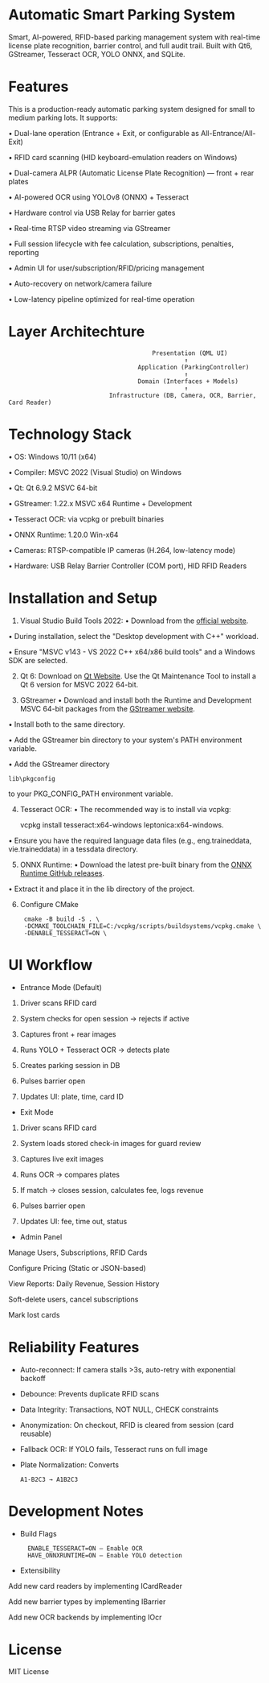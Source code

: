 
# Automatic Smart Parking System

Smart, AI-powered, RFID-based parking management system with real-time license plate recognition, barrier control, and full audit trail. Built with Qt6, GStreamer, Tesseract OCR, YOLO ONNX, and SQLite. 

# Features
This is a production-ready automatic parking system designed for small to medium parking lots. It supports:

•	Dual-lane operation (Entrance + Exit, or configurable as All-Entrance/All-Exit)

•	RFID card scanning (HID keyboard-emulation readers on Windows)

•	Dual-camera ALPR (Automatic License Plate Recognition) — front + rear plates

•	AI-powered OCR using YOLOv8 (ONNX) + Tesseract

•	Hardware control via USB Relay for barrier gates

•	Real-time RTSP video streaming via GStreamer

•	Full session lifecycle with fee calculation, subscriptions, penalties, reporting

•	Admin UI for user/subscription/RFID/pricing management

•	Auto-recovery on network/camera failure

•	Low-latency pipeline optimized for real-time operation



# Layer Architechture

                                            Presentation (QML UI)
                                                     ↑
                                        Application (ParkingController)
                                                     ↑
                                        Domain (Interfaces + Models)
                                                     ↑
                                Infrastructure (DB, Camera, OCR, Barrier, Card Reader)

#  Technology Stack
•	OS: Windows 10/11 (x64)

•	Compiler: MSVC 2022 (Visual Studio) on Windows

•	Qt: Qt 6.9.2 MSVC 64-bit

•	GStreamer: 1.22.x MSVC x64 Runtime + Development

•	Tesseract OCR: via vcpkg or prebuilt binaries

•	ONNX Runtime: 1.20.0 Win-x64

•	Cameras: RTSP-compatible IP cameras (H.264, low-latency mode)

•	Hardware: USB Relay Barrier Controller (COM port), HID RFID Readers

# Installation and Setup
1.	Visual Studio Build Tools 2022:
•	Download from the [official website](https://visualstudio.microsoft.com/free-developer-offers/).

•	During installation, select the "Desktop development with C++" workload.

•	Ensure "MSVC v143 - VS 2022 C++ x64/x86 build tools" and a Windows SDK are selected.

2. Qt 6:
Download on [Qt Website](https://www.qt.io/download-open-source).
Use the Qt Maintenance Tool to install a Qt 6 version for MSVC 2022 64-bit.

4. GStreamer
•	Download and install both the Runtime and Development MSVC 64-bit packages from the [GStreamer website](https://gstreamer.freedesktop.org/download).

•	Install both to the same directory.

•	Add the GStreamer bin directory to your system's PATH environment variable.

•	Add the GStreamer directory 

    lib\pkgconfig 
to your PKG_CONFIG_PATH environment variable.

4.	Tesseract OCR:
•	The recommended way is to install via vcpkg: 

    vcpkg install tesseract:x64-windows leptonica:x64-windows.

•	Ensure you have the required language data files (e.g., eng.traineddata, vie.traineddata) in a tessdata directory.

5.	ONNX Runtime:
•	Download the latest pre-built binary from the [ONNX Runtime GitHub releases](https://github.com/microsoft/onnxruntime/releases).

•	Extract it and place it in the lib directory of the project.

6. Configure CMake

        cmake -B build -S . \
        -DCMAKE_TOOLCHAIN_FILE=C:/vcpkg/scripts/buildsystems/vcpkg.cmake \
        -DENABLE_TESSERACT=ON \



# UI Workflow
 - Entrance Mode (Default)

1.	Driver scans RFID card

2.	System checks for open session → rejects if active

3.	Captures front + rear images

4.	Runs YOLO + Tesseract OCR → detects plate

5.	Creates parking session in DB

6.	Pulses barrier open 

7.	Updates UI: plate, time, card ID

- Exit Mode
 
1.	Driver scans RFID card

2.	System loads stored check-in images for guard review

3.	Captures live exit images

4.	Runs OCR → compares plates

5.	If match → closes session, calculates fee, logs revenue

6.	Pulses barrier open 

7.	Updates UI: fee, time out, status


- Admin Panel 

Manage Users, Subscriptions, RFID Cards

Configure Pricing (Static or JSON-based)

View Reports: Daily Revenue, Session History

Soft-delete users, cancel subscriptions

Mark lost cards

# Reliability Features

- Auto-reconnect: If camera stalls >3s, auto-retry with exponential backoff

- Debounce: Prevents duplicate RFID scans 

- Data Integrity: Transactions, NOT NULL, CHECK constraints
- Anonymization: On checkout, RFID is cleared from session (card reusable)

- Fallback OCR: If YOLO fails, Tesseract runs on full image
- Plate Normalization: Converts 

      A1-B2C3 → A1B2C3

# Development Notes
- Build Flags

        ENABLE_TESSERACT=ON — Enable OCR
        HAVE_ONNXRUNTIME=ON — Enable YOLO detection
  
- Extensibility

Add new card readers by implementing ICardReader

Add new barrier types by implementing IBarrier

Add new OCR backends by implementing IOcr

# License
MIT License 


